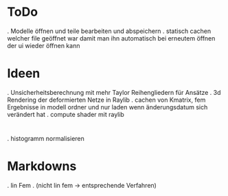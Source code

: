 # ToDo
. Modelle öffnen und teile bearbeiten und abspeichern
. statisch cachen welcher file geöffnet war damit man ihn automatisch bei erneutem öffnen der ui wieder öffnen kann

# Ideen
. Unsicherheitsberechnung mit mehr Taylor Reihengliedern für Ansätze
. 3d Rendering der deformierten Netze in Raylib
. cachen von Kmatrix, fem Ergebnisse in modell ordner und nur laden wenn änderungsdatum sich verändert hat
. compute shader mit raylib

# 
. histogramm normalisieren

# Markdowns
. lin Fem
. (nicht lin fem -> entsprechende Verfahren)